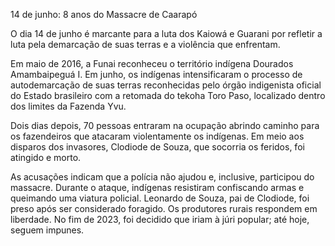 14 de junho: 8 anos do Massacre de Caarapó


O dia 14 de junho é marcante para a luta dos Kaiowá e Guarani por refletir a luta pela demarcação de suas terras e a violência que enfrentam.

Em maio de 2016, a Funai reconheceu o território indígena Dourados Amambaipeguá I. Em junho, os indígenas intensificaram o processo de autodemarcação de suas terras reconhecidas pelo órgão indigenista oficial do Estado brasileiro com a retomada do tekoha Toro Paso, localizado dentro dos limites da Fazenda Yvu. 

Dois dias depois, 70 pessoas entraram na ocupação abrindo caminho para os fazendeiros que atacaram violentamente os indígenas. Em meio aos disparos dos invasores, Clodiode de Souza, que socorria os feridos, foi atingido e morto. 

As acusações indicam que a polícia não ajudou e, inclusive, participou do massacre. Durante o ataque, indígenas resistiram confiscando armas e queimando uma viatura policial. Leonardo de Souza, pai de Clodiode, foi preso após ser considerado foragido. Os produtores rurais respondem em liberdade. No fim de 2023, foi decidido que iriam à júri popular; até hoje, seguem impunes.




